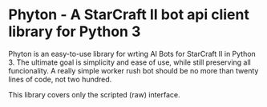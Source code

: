 # Phyton - A StarCraft II bot api client library for Python 3

Phyton is an easy-to-use library for wrting AI Bots for StarCraft II in Python 3. The ultimate goal is simplicity and ease of use, while still preserving all funcionality. A really simple worker rush bot should be no more than twenty lines of code, not two hundred.

This library covers only the scripted (raw) interface.
